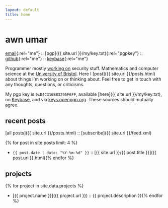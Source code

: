 ```yaml
---
layout: default
title: home
---
```


# awn umar

[email](mailto:awn@spacetime.dev){:rel="me"} :: [pgp]({{ site.url }}/my/key.txt){:rel="pgpkey"} :: [github](https://github.com/awnumar){:rel="me"} :: [keybase](https://keybase.io/awn){:rel="me"}

Programmer mostly [working on](https://github.com/awnumar) security stuff. Mathematics and computer science at the [University of Bristol](https://en.wikipedia.org/wiki/University_of_Bristol). Here I [post]({{ site.url }}/posts.html) about things I'm working on or thinking about. Feel free to get in touch with any thoughts, questions, or criticisms.

My pgp key is `0xD4C316B83295F6FF`, available [here]({{ site.url }}/my/key.txt), on [Keybase](https://keybase.io/awn/pgp_keys.asc), and via [keys.openpgp.org](https://keys.openpgp.org/search?q=awn%40spacetime.dev). These sources should mutually agree.

## recent posts

[all posts]({{ site.url }}/posts.html) :: [subscribe]({{ site.url }}/feed.xml)

{% for post in site.posts limit: 4 %}
- `{{ post.date | date: "%Y-%m-%d" }}` :: [{{ site.url }}/{{ post.title }}]({{ post.url }}.html){% endfor %}

## projects

{% for project in site.data.projects %}
- [{{ project.name }}]({{ project.url }}) :: {{ project.description }}{% endfor %}
